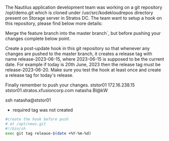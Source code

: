 The Nautilus application development team was working on a git repository /opt/demo.git which is cloned under /usr/src/kodekloudrepos directory present on Storage server in Stratos DC. The team want to setup a hook on this repository, please find below more details:



Merge the feature branch into the master branch`, but before pushing your changes complete below point.

Create a post-update hook in this git repository so that whenever any changes are pushed to the master branch, it creates a release tag with name release-2023-06-15, where 2023-06-15 is supposed to be the current date. For example if today is 20th June, 2023 then the release tag must be release-2023-06-20. Make sure you test the hook at least once and create a release tag for today's release.

Finally remember to push your changes.
ststor01	172.16.238.15	ststor01.stratos.xfusioncorp.com	natasha	Bl@kW

ssh natasha@ststor01

 - required tag was not created

```bash
#create the hook before push
# at /opt/news.git
#!/bin/sh
exec git tag release-$(date +%Y-%m-%d)
```